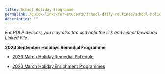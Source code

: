 ```yaml
---
title: School Holiday Programme
permalink: /quick-links/for-students/school-daily-routines/school-holiday-programme/
description: ""
---
```

_For PDLP devices, you may also tap and hold the link and select Download Linked File ._  


**2023 September Holidays Remedial Programme**

* [2023 March Holiday Remedial Schedule](/files/2023%20March%20Holiday%20Remedial%20Schedule_.pdf)

* [2023 March Holiday Enrichment Programmes](/files/2023%20March%20Holiday%20Enrichment%20Programmes.pdf)